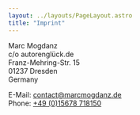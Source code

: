 ```yaml
---
layout: ../layouts/PageLayout.astro
title: "Imprint"
---
```


Marc Mogdanz  
c/o autorenglück.de  
Franz-Mehring-Str. 15  
01237 Dresden  
Germany

E-Mail: [contact@marcmogdanz.de](mailto:contact@marcmogdanz.de)  
Phone: [+49 (0)15678 718150](tel:+4915678718150)
